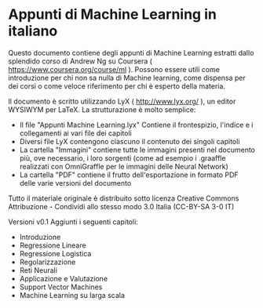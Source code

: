 Appunti di Machine Learning in italiano
========================

Questo documento contiene degli appunti di Machine Learning estratti dallo splendido corso di Andrew Ng su Coursera ( https://www.coursera.org/course/ml ). Possono essere utili come introduzione per chi non sa nulla di Machine learning, come dispensa per dei corsi o come veloce riferimento per chi è esperto della materia.

Il documento è scritto utilizzando LyX ( http://www.lyx.org/ ), un editor WYSIWYM per LaTeX. La strutturazione è molto semplice:
- Il file "Appunti Machine Learning.lyx" Contiene il frontespizio, l'indice e i collegamenti ai vari file dei capitoli
- Diversi file LyX contengono ciascuno il contenuto dei singoli capitoli
- La cartella "Immagini" contiene tutte le immagini presenti nel documento più, ove necessario, i loro sorgenti (come ad esempio i .graaffle realizzati con OmniGraffle per le immagini delle Neural Network)
- La cartella "PDF" contiene il frutto dell'esportazione in formato PDF delle varie versioni del documento

Tutto il materiale originale è distribuito sotto licenza Creative Commons Attribuzione - Condividi allo stesso modo 3.0 Italia (CC-BY-SA 3-0 IT)


Versioni
v0.1
Aggiunti i seguenti capitoli:
- Introduzione
- Regressione Lineare
- Regressione Logistica
- Regolarizzazione
- Reti Neurali
- Applicazione e Valutazione
- Support Vector Machines
- Machine Learning su larga scala
